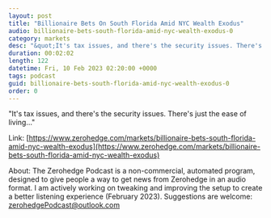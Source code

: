 ```yaml
---
layout: post
title: "Billionaire Bets On South Florida Amid NYC Wealth Exodus"
audio: billionaire-bets-south-florida-amid-nyc-wealth-exodus-0
category: markets
desc: "&quot;It's tax issues, and there's the security issues. There's just the ease of living...&quot;"
duration: 00:02:02
length: 122
datetime: Fri, 10 Feb 2023 02:20:00 +0000
tags: podcast
guid: billionaire-bets-south-florida-amid-nyc-wealth-exodus-0
order: 0
---
```

&quot;It's tax issues, and there's the security issues. There's just the ease of living...&quot;

Link: [https://www.zerohedge.com/markets/billionaire-bets-south-florida-amid-nyc-wealth-exodus](https://www.zerohedge.com/markets/billionaire-bets-south-florida-amid-nyc-wealth-exodus)

About: The Zerohedge Podcast is a non-commercial, automated program, designed to give people a way to get news from Zerohedge in an audio format.  I am actively working on tweaking and improving the setup to create a better listening experience (February 2023).  Suggestions are welcome: [zerohedgePodcast@outlook.com](mailto:zerohedgePodcast@outlook.com)